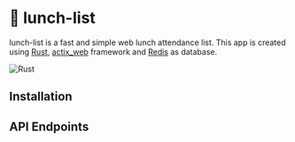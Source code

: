 # 📝 lunch-list
lunch-list is a fast and simple web lunch attendance list.
This app is created using [Rust], [actix_web] framework and
[Redis] as database.

![Rust](https://github.com/Olavhaasie/lunch-list/workflows/Rust/badge.svg)

[Rust]: https://www.rust-lang.org
[actix_web]: https://actix.rs
[Redis]: https://redis.io

## Installation


## API Endpoints

